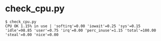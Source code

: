 # check_cpu.py

    $ check_cpu.py
    CPU OK 1.15% in use | 'softirq'=0.00 'iowait'=0.25 'sys'=0.15 'idle'=98.85 'user'=0.75 'irq'=0.00 'perc_inuse'=1.15 'total'=100.00 'steal'=0.00 'nice'=0.00
